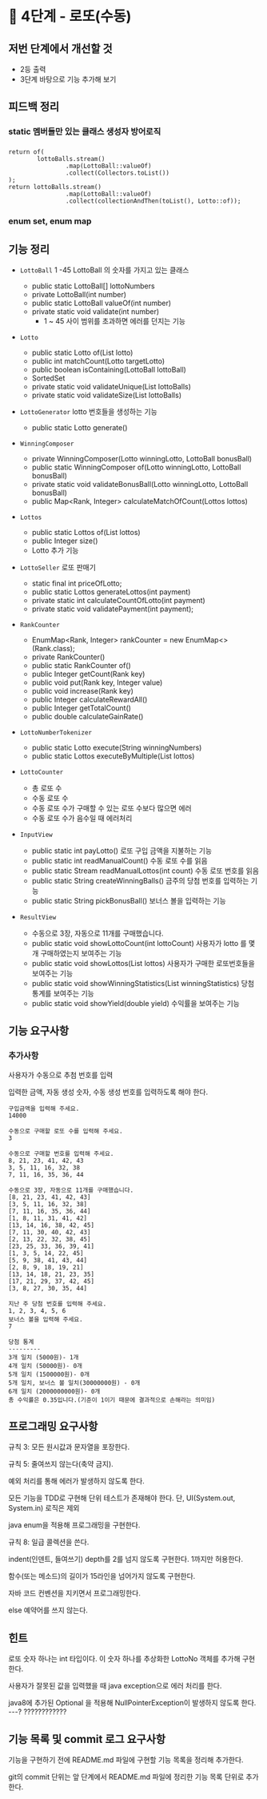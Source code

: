 # 🚀 4단계 - 로또(수동)

## 저번 단계에서 개선할 것
- 2등 출력 
- 3단계 바탕으로 기능 추가해 보기

## 피드백 정리
### static 멤버들만 있는 클래스 생성자 방어로직

###
```
return of(
        lottoBalls.stream()
                .map(LottoBall::valueOf)
                .collect(Collectors.toList())
);
return lottoBalls.stream()
                .map(LottoBall::valueOf)
                .collect(collectionAndThen(toList(), Lotto::of));
```

### enum set, enum map 

## 기능 정리
- `LottoBall` 1 -45 LottoBall 의 숫자를 가지고 있는 클래스
    - public static LottoBall[] lottoNumbers
    - private LottoBall(int number)
    - public static LottoBall valueOf(int number)
    - private static void validate(int number) 
        - 1 ~ 45 사이 범위를 초과하면 에러를 던지는 기능
- `Lotto` 
    - public static Lotto of(List<Integer> lotto)
    - public int matchCount(Lotto targetLotto)
    - public boolean isContaining(LottoBall lottoBall)
    - SortedSet
    - private static void validateUnique(List<LottoBall> lottoBalls)
    - private static void validateSize(List<LottoBall> lottoBalls)
    
- `LottoGenerator` lotto 번호들을 생성하는 기능
    - public static Lotto generate()
    
- `WinningComposer`
    - private WinningComposer(Lotto winningLotto, LottoBall bonusBall)
    - public static WinningComposer of(Lotto winningLotto, LottoBall bonusBall)
    - private static void validateBonusBall(Lotto winningLotto, LottoBall bonusBall)
    - public Map<Rank, Integer> calculateMatchOfCount(Lottos lottos)
    
- `Lottos`
    - public static Lottos of(List<Lotto> lottos)
    - public Integer size()
    - Lotto 추가 기능

- `LottoSeller` 로또 판매기 
    - static final int priceOfLotto;
    - public static Lottos generateLottos(int payment)
    - private static int calculateCountOfLotto(int payment)
    - private static void validatePayment(int payment);

- `RankCounter`
    - EnumMap<Rank, Integer> rankCounter = new EnumMap<>(Rank.class);
    - private RankCounter()
    - public static RankCounter of()
    - public Integer getCount(Rank key)
    - public void put(Rank key, Integer value)
    - public void increase(Rank key)
    - public Integer calculateRewardAll() 
    - public Integer getTotalCount() 
    - public double calculateGainRate() 

- `LottoNumberTokenizer`
    - public static Lotto execute(String winningNumbers)
    - public static Lottos executeByMultiple(List<String> lottos)
    
- `LottoCounter`
    - 총 로또 수
    - 수동 로또 수
    - 수동 로또 수가 구매할 수 있는 로또 수보다 많으면 에러
    - 수동 로또 수가 음수일 때 에러처리

- `InputView`
    - public static int payLotto() 로또 구입 금액을 지불하는 기능
    - public static int readManualCount() 수동 로또 수를 읽음
    - public static Stream<String> readManualLottos(int count) 수동 로또 번호를 읽음
    - public static String createWinningBalls() 금주의 당첨 번호를 입력하는 기능
    - public static String pickBonusBall() 보너스 볼을 입력하는 기능
    
- `ResultView`
    - 수동으로 3장, 자동으로 11개를 구매했습니다.
    - public static void showLottoCount(int lottoCount) 사용자가 lotto 를 몇개 구매하였는지 보여주는 기능
    - public static void showLottos(List<Lotto> lottos) 사용자가 구매한 로또번호들을 보여주는 기능 
    - public static void showWinningStatistics(List<LottoReward> winningStatistics) 당첨 통계를 보여주는 기능
    - public static void showYield(double yield) 수익률을 보여주는 기능

## 기능 요구사항
### 추가사항
사용자가 수동으로 추첨 번호를 입력

입력한 금액, 자동 생성 숫자, 수동 생성 번호를 입력하도록 해야 한다.
```
구입금액을 입력해 주세요.
14000

수동으로 구매할 로또 수를 입력해 주세요.
3

수동으로 구매할 번호를 입력해 주세요.
8, 21, 23, 41, 42, 43
3, 5, 11, 16, 32, 38
7, 11, 16, 35, 36, 44

수동으로 3장, 자동으로 11개를 구매했습니다.
[8, 21, 23, 41, 42, 43]
[3, 5, 11, 16, 32, 38]
[7, 11, 16, 35, 36, 44]
[1, 8, 11, 31, 41, 42]
[13, 14, 16, 38, 42, 45]
[7, 11, 30, 40, 42, 43]
[2, 13, 22, 32, 38, 45]
[23, 25, 33, 36, 39, 41]
[1, 3, 5, 14, 22, 45]
[5, 9, 38, 41, 43, 44]
[2, 8, 9, 18, 19, 21]
[13, 14, 18, 21, 23, 35]
[17, 21, 29, 37, 42, 45]
[3, 8, 27, 30, 35, 44]

지난 주 당첨 번호를 입력해 주세요.
1, 2, 3, 4, 5, 6
보너스 볼을 입력해 주세요.
7

당첨 통계
---------
3개 일치 (5000원)- 1개
4개 일치 (50000원)- 0개
5개 일치 (1500000원)- 0개
5개 일치, 보너스 볼 일치(30000000원) - 0개
6개 일치 (2000000000원)- 0개
총 수익률은 0.35입니다.(기준이 1이기 때문에 결과적으로 손해라는 의미임)
```
## 프로그래밍 요구사항
규칙 3: 모든 원시값과 문자열을 포장한다.

규칙 5: 줄여쓰지 않는다(축약 금지).

예외 처리를 통해 에러가 발생하지 않도록 한다.

모든 기능을 TDD로 구현해 단위 테스트가 존재해야 한다. 단, UI(System.out, System.in) 로직은 제외

java enum을 적용해 프로그래밍을 구현한다.

규칙 8: 일급 콜렉션을 쓴다.

indent(인덴트, 들여쓰기) depth를 2를 넘지 않도록 구현한다. 1까지만 허용한다.

함수(또는 메소드)의 길이가 15라인을 넘어가지 않도록 구현한다.

자바 코드 컨벤션을 지키면서 프로그래밍한다.

else 예약어를 쓰지 않는다.

## 힌트
로또 숫자 하나는 int 타입이다. 이 숫자 하나를 추상화한 LottoNo 객체를 추가해 구현한다.

사용자가 잘못된 값을 입력했을 때 java exception으로 에러 처리를 한다.

java8에 추가된 Optional 을 적용해 NullPointerException이 발생하지 않도록 한다. ---? ????????????

## 기능 목록 및 commit 로그 요구사항
기능을 구현하기 전에 README.md 파일에 구현할 기능 목록을 정리해 추가한다.

git의 commit 단위는 앞 단계에서 README.md 파일에 정리한 기능 목록 단위로 추가한다.
